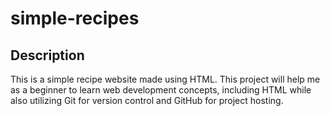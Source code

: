 # simple-recipes

## Description

This is a simple recipe website made using HTML. This project will help me as a beginner to learn web development concepts, including HTML while also utilizing Git for version control and GitHub for project hosting.